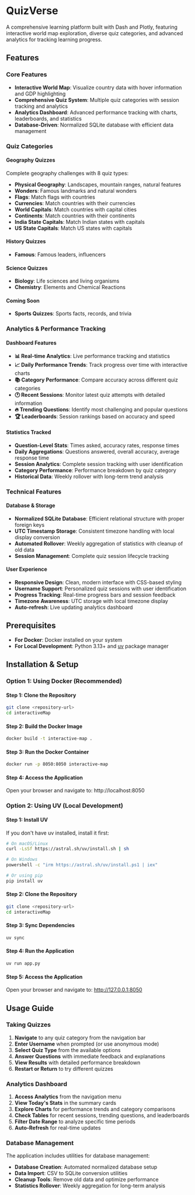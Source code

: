 # QuizVerse

A comprehensive learning platform built with Dash and Plotly, featuring interactive world map exploration, diverse quiz categories, and advanced analytics for tracking learning progress.

## Features

### Core Features
- **Interactive World Map**: Visualize country data with hover information and GDP highlighting
- **Comprehensive Quiz System**: Multiple quiz categories with session tracking and analytics
- **Analytics Dashboard**: Advanced performance tracking with charts, leaderboards, and statistics
- **Database-Driven**: Normalized SQLite database with efficient data management

### Quiz Categories

#### Geography Quizzes
Complete geography challenges with 8 quiz types:
- **Physical Geography**: Landscapes, mountain ranges, natural features
- **Wonders**: Famous landmarks and natural wonders
- **Flags**: Match flags with countries
- **Currencies**: Match countries with their currencies  
- **World Capitals**: Match countries with capital cities
- **Continents**: Match countries with their continents
- **India State Capitals**: Match Indian states with capitals
- **US State Capitals**: Match US states with capitals
#### History Quizzes
- **Famous**: Famous leaders, influencers
#### Science Quizzes
- **Biology**: Life sciences and living organisms
- **Chemistry**: Elements and Chemical Reactions

#### Coming Soon
- **Sports Quizzes**: Sports facts, records, and trivia

### Analytics & Performance Tracking

#### Dashboard Features
- **📊 Real-time Analytics**: Live performance tracking and statistics
- **📈 Daily Performance Trends**: Track progress over time with interactive charts
- **📚 Category Performance**: Compare accuracy across different quiz categories
- **🕐 Recent Sessions**: Monitor latest quiz attempts with detailed information
- **🔥 Trending Questions**: Identify most challenging and popular questions
- **🏆 Leaderboards**: Session rankings based on accuracy and speed

#### Statistics Tracked
- **Question-Level Stats**: Times asked, accuracy rates, response times
- **Daily Aggregations**: Questions answered, overall accuracy, average response time
- **Session Analytics**: Complete session tracking with user identification
- **Category Performance**: Performance breakdown by quiz category
- **Historical Data**: Weekly rollover with long-term trend analysis

### Technical Features

#### Database & Storage
- **Normalized SQLite Database**: Efficient relational structure with proper foreign keys
- **UTC Timestamp Storage**: Consistent timezone handling with local display conversion
- **Automated Rollover**: Weekly aggregation of statistics with cleanup of old data
- **Session Management**: Complete quiz session lifecycle tracking

#### User Experience
- **Responsive Design**: Clean, modern interface with CSS-based styling
- **Username Support**: Personalized quiz sessions with user identification
- **Progress Tracking**: Real-time progress bars and session feedback
- **Timezone Awareness**: UTC storage with local timezone display
- **Auto-refresh**: Live updating analytics dashboard

## Prerequisites

- **For Docker**: Docker installed on your system
- **For Local Development**: Python 3.13+ and [uv](https://docs.astral.sh/uv/) package manager

## Installation & Setup

### Option 1: Using Docker (Recommended)

#### Step 1: Clone the Repository
```bash
git clone <repository-url>
cd interactiveMap
```

#### Step 2: Build the Docker Image
```bash
docker build -t interactive-map .
```

#### Step 3: Run the Docker Container
```bash
docker run -p 8050:8050 interactive-map
```

#### Step 4: Access the Application
Open your browser and navigate to: http://localhost:8050

### Option 2: Using UV (Local Development)

#### Step 1: Install UV
If you don't have uv installed, install it first:
```bash
# On macOS/Linux
curl -LsSf https://astral.sh/uv/install.sh | sh

# On Windows
powershell -c "irm https://astral.sh/uv/install.ps1 | iex"

# Or using pip
pip install uv
```

#### Step 2: Clone the Repository
```bash
git clone <repository-url>
cd interactiveMap
```

#### Step 3: Sync Dependencies
```bash
uv sync
```

#### Step 4: Run the Application
```bash
uv run app.py
```

#### Step 5: Access the Application
Open your browser and navigate to: http://127.0.0.1:8050

## Usage Guide

### Taking Quizzes
1. **Navigate** to any quiz category from the navigation bar
2. **Enter Username** when prompted (or use anonymous mode)
3. **Select Quiz Type** from the available options
4. **Answer Questions** with immediate feedback and explanations
5. **View Results** with detailed performance breakdown
6. **Restart or Return** to try different quizzes

### Analytics Dashboard
1. **Access Analytics** from the navigation menu
2. **View Today's Stats** in the summary cards
3. **Explore Charts** for performance trends and category comparisons
4. **Check Tables** for recent sessions, trending questions, and leaderboards
5. **Filter Date Range** to analyze specific time periods
6. **Auto-Refresh** for real-time updates

### Database Management
The application includes utilities for database management:
- **Database Creation**: Automated normalized database setup
- **Data Import**: CSV to SQLite conversion utilities
- **Cleanup Tools**: Remove old data and optimize performance
- **Statistics Rollover**: Weekly aggregation for long-term analysis